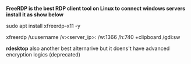 **FreeRDP is the best RDP client tool on Linux to connect windows servers install it as show below**

sudo apt install xfreerdp-x11 -y

xfreerdp /u:username /v:<server_ip>:<port> /w:1366 /h:740 +clipboard /gdi:sw

**rdesktop** also another best alternarive but it doens't have advanced encryption logics (deprecated)

